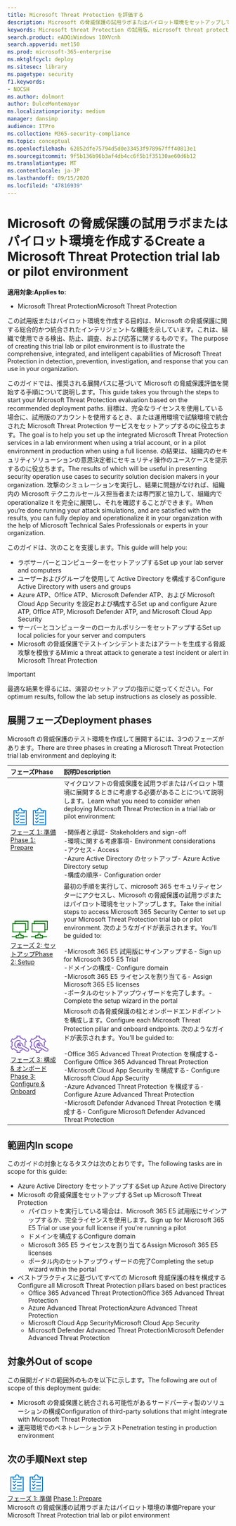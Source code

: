 ```yaml
---
title: Microsoft Threat Protection を評価する
description: Microsoft の脅威保護の試用ラボまたはパイロット環境をセットアップして、デバイス、id、データ、およびアプリケーションを保護するために設計された調整脅威保護ソリューションが組織にどのように役立つかを確認します。
keywords: Microsoft threat Protection の試用版、microsoft threat protection の評価、microsoft の脅威保護の評価ラボ、microsoft の脅威保護のパイロット、サイバーセキュリティ、高度な脅威、企業のセキュリティ、デバイス、デバイス、id、ユーザー、データ、アプリケーション、インシデント、自動化された調査と修復、高度な検索
search.product: eADQiWindows 10XVcnh
search.appverid: met150
ms.prod: microsoft-365-enterprise
ms.mktglfcycl: deploy
ms.sitesec: library
ms.pagetype: security
f1.keywords:
- NOCSH
ms.author: dolmont
author: DulceMontemayor
ms.localizationpriority: medium
manager: dansimp
audience: ITPro
ms.collection: M365-security-compliance
ms.topic: conceptual
ms.openlocfilehash: 62852dfe75794d5d0e33453f978967fff40813e1
ms.sourcegitcommit: 9f5b136b96b3af4db4cc6f5b1f35130ae60d6b12
ms.translationtype: MT
ms.contentlocale: ja-JP
ms.lasthandoff: 09/15/2020
ms.locfileid: "47816939"
---
```

# <a name="create-a-microsoft-threat-protection-trial-lab-or-pilot-environment"></a><span data-ttu-id="f8cec-104">Microsoft の脅威保護の試用ラボまたはパイロット環境を作成する</span><span class="sxs-lookup"><span data-stu-id="f8cec-104">Create a Microsoft Threat Protection trial lab or pilot environment</span></span> 

<span data-ttu-id="f8cec-105">**適用対象:**</span><span class="sxs-lookup"><span data-stu-id="f8cec-105">**Applies to:**</span></span>
- <span data-ttu-id="f8cec-106">Microsoft Threat Protection</span><span class="sxs-lookup"><span data-stu-id="f8cec-106">Microsoft Threat Protection</span></span>

<span data-ttu-id="f8cec-107">この試用版またはパイロット環境を作成する目的は、Microsoft の脅威保護に関する総合的かつ統合されたインテリジェントな機能を示しています。これは、組織で使用できる検出、防止、調査、および応答に関するものです。</span><span class="sxs-lookup"><span data-stu-id="f8cec-107">The purpose of creating this trial lab or pilot environment is to illustrate the comprehensive, integrated, and intelligent capabilities of Microsoft Threat Protection in detection, prevention, investigation, and response that you can use in your organization.</span></span> 

<span data-ttu-id="f8cec-108">このガイドでは、推奨される展開パスに基づいて Microsoft の脅威保護評価を開始する手順について説明します。</span><span class="sxs-lookup"><span data-stu-id="f8cec-108">This guide takes you through the steps to start your Microsoft Threat Protection evaluation based on the recommended deployment paths.</span></span> <span data-ttu-id="f8cec-109">目標は、完全なライセンスを使用している場合に、試用版のアカウントを使用するとき、または運用環境で試験環境で統合された Microsoft Threat Protection サービスをセットアップするのに役立ちます。</span><span class="sxs-lookup"><span data-stu-id="f8cec-109">The goal is to help you set up the integrated Microsoft Threat Protection services in a lab environment when using a trial account, or in a pilot environment in production when using a full license.</span></span> <span data-ttu-id="f8cec-110">の結果は、組織内のセキュリティソリューションの意思決定者にセキュリティ操作のユースケースを提示するのに役立ちます。</span><span class="sxs-lookup"><span data-stu-id="f8cec-110">The results of which will be useful in presenting security operation use cases to security solution decision makers in your organization.</span></span> <span data-ttu-id="f8cec-111">攻撃のシミュレーションを実行し、結果に問題がなければ、組織内の Microsoft テクニカルセールス担当者または専門家と協力して、組織内で operationalize it を完全に展開し、それを確認することができます。</span><span class="sxs-lookup"><span data-stu-id="f8cec-111">When you’re done running your attack simulations, and are satisfied with the results, you can fully deploy and operationalize it in your organization with the help of Microsoft Technical Sales Professionals or experts in your organization.</span></span> 

<span data-ttu-id="f8cec-112">このガイドは、次のことを支援します。</span><span class="sxs-lookup"><span data-stu-id="f8cec-112">This guide will help you:</span></span>
- <span data-ttu-id="f8cec-113">ラボサーバーとコンピューターをセットアップする</span><span class="sxs-lookup"><span data-stu-id="f8cec-113">Set up your lab server and computers</span></span>
- <span data-ttu-id="f8cec-114">ユーザーおよびグループを使用して Active Directory を構成する</span><span class="sxs-lookup"><span data-stu-id="f8cec-114">Configure Active Directory with users and groups</span></span>
- <span data-ttu-id="f8cec-115">Azure ATP、Office ATP、Microsoft Defender ATP、および Microsoft Cloud App Security を設定および構成する</span><span class="sxs-lookup"><span data-stu-id="f8cec-115">Set up and configure Azure ATP, Office ATP, Microsoft Defender ATP, and Microsoft Cloud App Security</span></span>
- <span data-ttu-id="f8cec-116">サーバーとコンピューターのローカルポリシーをセットアップする</span><span class="sxs-lookup"><span data-stu-id="f8cec-116">Set up local policies for your server and computers</span></span>
- <span data-ttu-id="f8cec-117">Microsoft の脅威保護でテストインシデントまたはアラートを生成する脅威攻撃を模倣する</span><span class="sxs-lookup"><span data-stu-id="f8cec-117">Mimic a threat attack to generate a test incident or alert in Microsoft Threat Protection</span></span>

>[!IMPORTANT]
><span data-ttu-id="f8cec-118">最適な結果を得るには、演習のセットアップの指示に従ってください。</span><span class="sxs-lookup"><span data-stu-id="f8cec-118">For optimum results, follow the lab setup instructions as closely as possible.</span></span>


## <a name="deployment-phases"></a><span data-ttu-id="f8cec-119">展開フェーズ</span><span class="sxs-lookup"><span data-stu-id="f8cec-119">Deployment phases</span></span>

<span data-ttu-id="f8cec-120">Microsoft の脅威保護のテスト環境を作成して展開するには、3つのフェーズがあります。</span><span class="sxs-lookup"><span data-stu-id="f8cec-120">There are three phases in creating a Microsoft Threat Protection trial lab environment and deploying it:</span></span>

|<span data-ttu-id="f8cec-121">フェーズ</span><span class="sxs-lookup"><span data-stu-id="f8cec-121">Phase</span></span> | <span data-ttu-id="f8cec-122">説明</span><span class="sxs-lookup"><span data-stu-id="f8cec-122">Description</span></span> | 
|:-------|:-----|
| <span data-ttu-id="f8cec-123">![フェーズ 1: 準備](../../media/prepare.png)</span><span class="sxs-lookup"><span data-stu-id="f8cec-123">![Phase 1: Prepare](../../media/prepare.png)</span></span><br>[<span data-ttu-id="f8cec-124">フェーズ 1: 準備</span><span class="sxs-lookup"><span data-stu-id="f8cec-124">Phase 1: Prepare</span></span>](prepare-mtpeval.md)| <span data-ttu-id="f8cec-125">マイクロソフトの脅威保護を試用ラボまたはパイロット環境に展開するときに考慮する必要があることについて説明します。</span><span class="sxs-lookup"><span data-stu-id="f8cec-125">Learn what you need to consider when deploying Microsoft Threat Protection in a trial lab or pilot environment:</span></span> <br><br><span data-ttu-id="f8cec-126">-関係者と承認</span><span class="sxs-lookup"><span data-stu-id="f8cec-126">- Stakeholders and sign-off</span></span> <br> <span data-ttu-id="f8cec-127">-環境に関する考慮事項</span><span class="sxs-lookup"><span data-stu-id="f8cec-127">- Environment considerations</span></span> <br><span data-ttu-id="f8cec-128">-アクセス</span><span class="sxs-lookup"><span data-stu-id="f8cec-128">- Access</span></span> <br><span data-ttu-id="f8cec-129">-Azure Active Directory のセットアップ</span><span class="sxs-lookup"><span data-stu-id="f8cec-129">- Azure Active Directory setup</span></span> <br> <span data-ttu-id="f8cec-130">-構成の順序</span><span class="sxs-lookup"><span data-stu-id="f8cec-130">- Configuration order</span></span>
|  <span data-ttu-id="f8cec-131">![フェーズ 2: セットアップ](../../media/setup.png)</span><span class="sxs-lookup"><span data-stu-id="f8cec-131">![Phase 2: Setup](../../media/setup.png)</span></span> <br>[<span data-ttu-id="f8cec-132">フェーズ 2: セットアップ</span><span class="sxs-lookup"><span data-stu-id="f8cec-132">Phase 2: Setup</span></span>](setup-mtpeval.md)|  <span data-ttu-id="f8cec-133">最初の手順を実行して、microsoft 365 セキュリティセンターにアクセスし、Microsoft の脅威保護の試用ラボまたはパイロット環境をセットアップします。</span><span class="sxs-lookup"><span data-stu-id="f8cec-133">Take the initial steps to access Microsoft 365 Security Center to set up your Microsoft Threat Protection trial lab or pilot environment.</span></span> <span data-ttu-id="f8cec-134">次のようなガイドが表示されます。</span><span class="sxs-lookup"><span data-stu-id="f8cec-134">You'll be guided to:</span></span><br><br><span data-ttu-id="f8cec-135">-Microsoft 365 E5 試用版にサインアップする</span><span class="sxs-lookup"><span data-stu-id="f8cec-135">- Sign up for Microsoft 365 E5 Trial</span></span> <br>  <span data-ttu-id="f8cec-136">-ドメインの構成</span><span class="sxs-lookup"><span data-stu-id="f8cec-136">- Configure domain</span></span><br><span data-ttu-id="f8cec-137">-Microsoft 365 E5 ライセンスを割り当てる</span><span class="sxs-lookup"><span data-stu-id="f8cec-137">- Assign Microsoft 365 E5 licenses</span></span><br><span data-ttu-id="f8cec-138">-ポータルのセットアップウィザードを完了します。</span><span class="sxs-lookup"><span data-stu-id="f8cec-138">- Complete the setup wizard in the portal</span></span>|
|  <span data-ttu-id="f8cec-139">![フェーズ 3: 構成 & オンボード](../../media/config-onboard.png)</span><span class="sxs-lookup"><span data-stu-id="f8cec-139">![Phase 3: Configure & Onboard](../../media/config-onboard.png)</span></span> <br>[<span data-ttu-id="f8cec-140">フェーズ 3: 構成 & オンボード</span><span class="sxs-lookup"><span data-stu-id="f8cec-140">Phase 3: Configure & Onboard</span></span>](config-mtpeval.md) | <span data-ttu-id="f8cec-141">Microsoft の各脅威保護の柱とオンボードエンドポイントを構成します。</span><span class="sxs-lookup"><span data-stu-id="f8cec-141">Configure each Microsoft Threat Protection pillar and onboard endpoints.</span></span> <span data-ttu-id="f8cec-142">次のようなガイドが表示されます。</span><span class="sxs-lookup"><span data-stu-id="f8cec-142">You'll be guided to:</span></span><br><br><span data-ttu-id="f8cec-143">-Office 365 Advanced Threat Protection を構成する</span><span class="sxs-lookup"><span data-stu-id="f8cec-143">- Configure Office 365 Advanced Threat Protection</span></span><br><span data-ttu-id="f8cec-144">-Microsoft Cloud App Security を構成する</span><span class="sxs-lookup"><span data-stu-id="f8cec-144">- Configure Microsoft Cloud App Security</span></span><br><span data-ttu-id="f8cec-145">-Azure Advanced Threat Protection を構成する</span><span class="sxs-lookup"><span data-stu-id="f8cec-145">- Configure Azure Advanced Threat Protection</span></span><br><span data-ttu-id="f8cec-146">-Microsoft Defender Advanced Threat Protection を構成する</span><span class="sxs-lookup"><span data-stu-id="f8cec-146">- Configure Microsoft Defender Advanced Threat Protection</span></span> 


## <a name="in-scope"></a><span data-ttu-id="f8cec-147">範囲内</span><span class="sxs-lookup"><span data-stu-id="f8cec-147">In scope</span></span>

<span data-ttu-id="f8cec-148">このガイドの対象となるタスクは次のとおりです。</span><span class="sxs-lookup"><span data-stu-id="f8cec-148">The following tasks are in scope for this guide:</span></span>
-   <span data-ttu-id="f8cec-149">Azure Active Directory をセットアップする</span><span class="sxs-lookup"><span data-stu-id="f8cec-149">Set up Azure Active Directory</span></span>
-   <span data-ttu-id="f8cec-150">Microsoft の脅威保護をセットアップする</span><span class="sxs-lookup"><span data-stu-id="f8cec-150">Set up Microsoft Threat Protection</span></span>
    -   <span data-ttu-id="f8cec-151">パイロットを実行している場合は、Microsoft 365 E5 試用版にサインアップするか、完全ライセンスを使用します。</span><span class="sxs-lookup"><span data-stu-id="f8cec-151">Sign up for Microsoft 365 E5 Trial or use your full license if you're running a pilot</span></span>
    -   <span data-ttu-id="f8cec-152">ドメインを構成する</span><span class="sxs-lookup"><span data-stu-id="f8cec-152">Configure domain</span></span>
    -   <span data-ttu-id="f8cec-153">Microsoft 365 E5 ライセンスを割り当てる</span><span class="sxs-lookup"><span data-stu-id="f8cec-153">Assign Microsoft 365 E5 licenses</span></span>
    -   <span data-ttu-id="f8cec-154">ポータル内のセットアップウィザードの完了</span><span class="sxs-lookup"><span data-stu-id="f8cec-154">Completing the setup wizard within the portal</span></span>
-   <span data-ttu-id="f8cec-155">ベストプラクティスに基づいてすべての Microsoft 脅威保護の柱を構成する</span><span class="sxs-lookup"><span data-stu-id="f8cec-155">Configure all Microsoft Threat Protection pillars based on best practices</span></span>
    -   <span data-ttu-id="f8cec-156">Office 365 Advanced Threat Protection</span><span class="sxs-lookup"><span data-stu-id="f8cec-156">Office 365 Advanced Threat Protection</span></span>
    -   <span data-ttu-id="f8cec-157">Azure Advanced Threat Protection</span><span class="sxs-lookup"><span data-stu-id="f8cec-157">Azure Advanced Threat Protection</span></span>
    -   <span data-ttu-id="f8cec-158">Microsoft Cloud App Security</span><span class="sxs-lookup"><span data-stu-id="f8cec-158">Microsoft Cloud App Security</span></span>
    -   <span data-ttu-id="f8cec-159">Microsoft Defender Advanced Threat Protection</span><span class="sxs-lookup"><span data-stu-id="f8cec-159">Microsoft Defender Advanced Threat Protection</span></span>

## <a name="out-of-scope"></a><span data-ttu-id="f8cec-160">対象外</span><span class="sxs-lookup"><span data-stu-id="f8cec-160">Out of scope</span></span>

<span data-ttu-id="f8cec-161">この展開ガイドの範囲外のものを以下に示します。</span><span class="sxs-lookup"><span data-stu-id="f8cec-161">The following are out of scope of this deployment guide:</span></span>

-   <span data-ttu-id="f8cec-162">Microsoft の脅威保護と統合される可能性があるサードパーティ製のソリューションの構成</span><span class="sxs-lookup"><span data-stu-id="f8cec-162">Configuration of third-party solutions that might integrate with Microsoft Threat Protection</span></span>
-   <span data-ttu-id="f8cec-163">運用環境でのペネトレーションテスト</span><span class="sxs-lookup"><span data-stu-id="f8cec-163">Penetration testing in production environment</span></span>

## <a name="next-step"></a><span data-ttu-id="f8cec-164">次の手順</span><span class="sxs-lookup"><span data-stu-id="f8cec-164">Next step</span></span>
<span data-ttu-id="f8cec-165">![フェーズ 1: 準備](../../media/prepare.png)</span><span class="sxs-lookup"><span data-stu-id="f8cec-165">![Phase 1: Prepare](../../media/prepare.png)</span></span> <br><span data-ttu-id="f8cec-166">[フェーズ 1: 準備](prepare-mtpeval.md) 
</span><span class="sxs-lookup"><span data-stu-id="f8cec-166">[Phase 1: Prepare](prepare-mtpeval.md) 
</span></span><br> <span data-ttu-id="f8cec-167">Microsoft の脅威保護の試用ラボまたはパイロット環境の準備</span><span class="sxs-lookup"><span data-stu-id="f8cec-167">Prepare your Microsoft Threat Protection trial lab or pilot environment</span></span>
